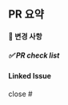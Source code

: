 ## PR 요약
<!-- 해당 pr에서 작업한 내역을 적어주세요. -->

#### 📌 변경 사항
<!-- 변경사항 및 주의 사항 (모듈 설치 등)을 적어주세요. -->

##### ✅ PR check list
<!-- 피드백 받고 싶거나, 공유할 사항을 적어주세요 -->

#### Linked Issue
<!-- 해결한 이슈 넘버를 붙여주세요. -->
close #


<!-- PR 요청 전 마지막 확인!
- commit message가 적절한지 확인해주세요. 
- 마지막으로 Coding Convention을 준수했는지 확인해주세요.
- 적절한 branch로 요청했는지 확인해주세요.
- Assignees, Label을 붙여주세요.
- 해결한 이슈를 Link 해주세요.
- PR이 승인된 경우 해당 브랜치는 삭제해주세요.
-->
